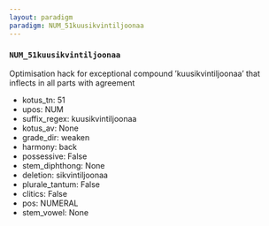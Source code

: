 ```yaml
---
layout: paradigm
paradigm: NUM_51kuusikvintiljoonaa
---
```

### ` NUM_51kuusikvintiljoonaa `

Optimisation hack for exceptional compound ’kuusikvintiljoonaa’ that inflects in all parts with agreement
* kotus_tn: 51
* upos: NUM
* suffix_regex: kuusikvintiljoonaa
* kotus_av: None
* grade_dir: weaken
* harmony: back
* possessive: False
* stem_diphthong: None
* deletion: sikvintiljoonaa
* plurale_tantum: False
* clitics: False
* pos: NUMERAL
* stem_vowel: None
